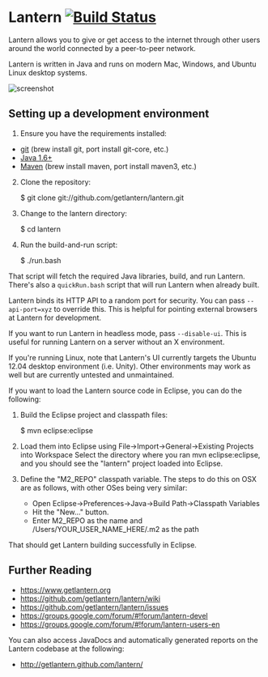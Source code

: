 Lantern [![Build Status](https://secure.travis-ci.org/getlantern/lantern.png)](https://secure.travis-ci.org/getlantern/lantern)
=======

Lantern allows you to give or get access to the internet through other users
around the world connected by a peer-to-peer network.

Lantern is written in Java and runs on modern Mac, Windows, and Ubuntu Linux
desktop systems.

![screenshot](https://www.getlantern.org/static/img/dl-mac_setup.png)


## Setting up a development environment

1. Ensure you have the requirements installed:
  * [git](http://git-scm.com/) (brew install git, port install git-core, etc.)
  * [Java 1.6+](http://www.oracle.com/technetwork/java/javase/downloads/index.html)
  * [Maven](http://maven.apache.org/download.html) (brew install maven, port install maven3, etc.)

2. Clone the repository:

    $ git clone git://github.com/getlantern/lantern.git 
    
3. Change to the lantern directory:

    $ cd lantern

3. Run the build-and-run script:

    $ ./run.bash

That script will fetch the required Java libraries, build, and
run Lantern. There's also a `quickRun.bash` script that will run Lantern
when already built.

Lantern binds its HTTP API to a random port for security. You can pass
`--api-port=xyz` to override this. This is helpful for pointing external
browsers at Lantern for development.

If you want to run Lantern in headless mode, pass `--disable-ui`. This
is useful for running Lantern on a server without an X environment.

If you're running Linux, note that Lantern's UI currently targets the
Ubuntu 12.04 desktop environment (i.e. Unity). Other environments may work as
well but are currently untested and unmaintained.

If you want to load the Lantern source code in Eclipse, you can do the following:

1. Build the Eclipse project and classpath files:

    $ mvn eclipse:eclipse

2. Load them into Eclipse using File->Import->General->Existing Projects into Workspace
Select the directory where you ran mvn eclipse:eclipse, and you should see the "lantern" project loaded into Eclipse.

3. Define the "M2_REPO" classpath variable. The steps to do this on OSX are as follows, with other OSes being very similar:

    * Open Eclipse->Preferences->Java->Build Path->Classpath Variables 
    * Hit the "New..." button. 
    * Enter M2_REPO as the name and /Users/YOUR_USER_NAME_HERE/.m2 as the path

That should get Lantern building successfully in Eclipse.

Further Reading
---------------

* https://www.getlantern.org
* https://github.com/getlantern/lantern/wiki
* https://github.com/getlantern/lantern/issues
* https://groups.google.com/forum/#!forum/lantern-devel
* https://groups.google.com/forum/#!forum/lantern-users-en

You can also access JavaDocs and automatically generated reports on the Lantern 
codebase at the following:

* http://getlantern.github.com/lantern/
